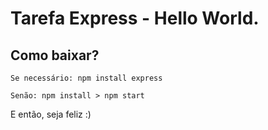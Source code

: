 # Tarefa Express - Hello World.

## Como baixar?
```
Se necessário: npm install express

Senão: npm install > npm start
```

E então, seja feliz :)
